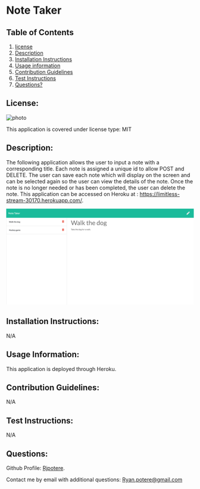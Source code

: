 # Note Taker 

  ## **Table of Contents**
  1. [license](#license)
  2. [Description](#description)
  3. [Installation Instructions](#installation-instructions)
  4. [Usage information](#usage-information)
  5. [Contribution Guidelines](#contribution-guidelines)
  6. [Test Instructions](#test-instructions)
  7. [Questions?](#questions)

  ## **License:** 
 ![photo](https://img.shields.io/badge/MIT-license-brightgreen)

  This application is covered under license type: MIT

  ## **Description:** 
 The following application allows the user to input a note with a corresponding title. Each note is assigned a unique id to allow POST and DELETE. The user can save each note which will display on the screen and can be selected again so the user can view the details of the note. Once the note is no longer needed or has been completed, the user can delete the note. This application can be accessed on Heroku at : https://limitless-stream-30170.herokuapp.com/.

 ![photo](img/note-taker.png)

  ## **Installation Instructions:**
 N/A 

  ## **Usage Information:** 
This application is deployed through Heroku.  

  ## **Contribution Guidelines:**
 N/A 

  ## **Test Instructions:** 
N/A

  ## **Questions:**

  Github Profile: [Rjpotere](https://github.com/Rjpotere).

  Contact me by email with additional questions: [Ryan.potere@gmail.com](mailto:Ryan.potere@gmail.com)

